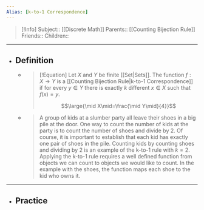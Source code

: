 ```yaml
---
Alias: [k-to-1 Correspondence]
---
```

> [!Info]
> Subject:: [[Discrete Math]]
> Parents:: [[Counting Bijection Rule]]
> Friends:: 
> Children:: 
---
- ## Definition
	- > [!Equation]
	  > Let $X$ and $Y$ be finite [[Set|Sets]]. The function $f:X \to Y$ is a [[Counting Bijection Rule|k-to-1 Correspondence]] if for every $y \in Y$ there is exactly $k$ different $x \in X$ such that $f(x)=y$.
	  > 
	  > $$\large{\mid X\mid=\frac{\mid Y\mid}{4}}$$
	- > A group of kids at a slumber party all leave their shoes in a big pile at the door. One way to count the number of kids at the party is to count the number of shoes and divide by $2$. Of course, it is important to establish that each kid has exactly one pair of shoes in the pile. Counting kids by counting shoes and dividing by $2$ is an example of the k-to-1 rule with $k=2$. Applying the k-to-1 rule requires a well defined function from objects we can count to objects we would like to count. In the example with the shoes, the function maps each shoe to the kid who owns it.
---
- ## Practice